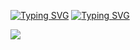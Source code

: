 [![Typing SVG](https://readme-typing-svg.herokuapp.com?font=Fira+Code&pause=1000&color=F70000&background=FFDBDB00&random=false&width=435&lines=Siverslayer+%F0%9F%92%80)](https://git.io/typing-svg)
[![Typing SVG](https://readme-typing-svg.herokuapp.com?font=Fira+Code&pause=1000&color=F7F7F7&background=FFDBDB00&random=false&width=435&lines=App+and+website+maker+interested+in+;PS3+and+discovering+vulnerabilities)](https://git.io/typing-svg)

![](http://github-profile-summary-cards.vercel.app/api/cards/repos-per-language?username=siverslayer&theme=ayu_mirage)

